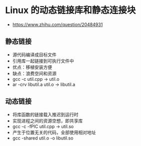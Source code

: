# Linux 的动态链接库和静态连接块
- https://www.zhihu.com/question/20484931

## 静态链接
- 源代码编译成目标文件
- 引用库一起链接到可执行文件中
- 优点：移植安装方便
- 缺点：浪费空间和资源
- gcc -c util.cpp -> util.o
- ar -crv libutil.a util.o -> libutil.a

## 动态链接
- 将库函数的链接载入推迟到运行时
- 实现进程之间的资源空想，即共享库
- gcc -c -fPIC util.cpp -> util.so
- 产生于位置无关的代码，全部使用相对地址
- gcc -shared util.o -o libutil.so
